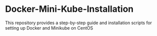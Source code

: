 # Docker-Mini-Kube-Installation
This repository provides a step-by-step guide and installation scripts for setting up Docker and Minikube on CentOS
